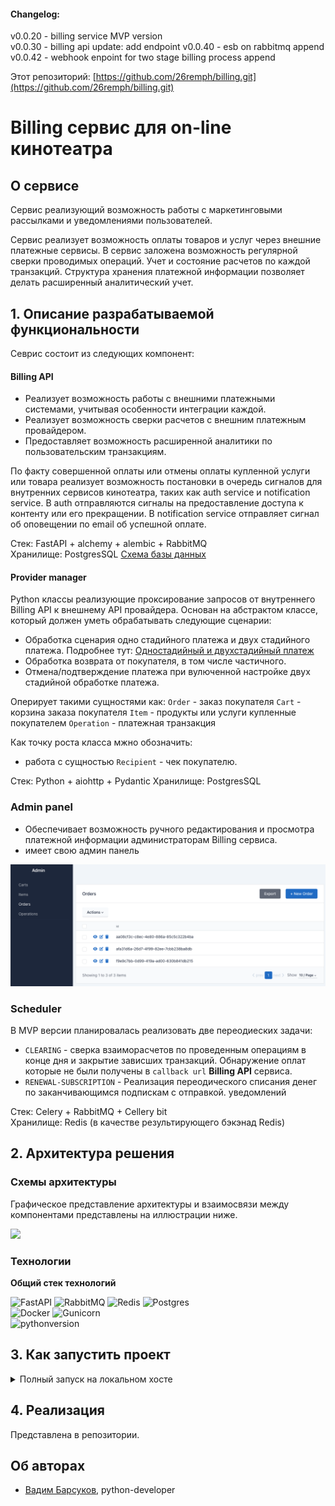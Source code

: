 
#### Changelog:
v0.0.20 - billing service MVP version  
v0.0.30 - billing api update: add endpoint
v0.0.40 - esb on rabbitmq append
v0.0.42 - webhook enpoint for two stage billing process append

Этот репозиторий: [https://github.com/26remph/billing.git](https://github.com/26remph/billing.git)


# Billing сервис для on-line кинотеатра

## О сервисе

Сервис реализующий возможность работы с маркетинговыми рассылками и уведомлениями пользователей.

Сервис реализует возможность оплаты товаров и услуг через внешние платежные сервисы. В сервис заложена возможность регулярной сверки проводимых операций. Учет и состояние расчетов по каждой транзакций. Структура хранения платежной информации позволяет делать расширенный аналитический учет.

## 1. Описание разрабатываемой функциональности
Севрис состоит из следующих компонент:

#### Billing API
- Реализует возможность работы с внешними платежными системами, учитывая особенности интеграции каждой. 
- Реализует возможность сверки расчетов с внешним платежным провайдером. 
- Предоставляет возможность расширенной аналитики по пользовательским транзакциям.

По факту совершенной оплаты или отмены оплаты купленной услуги или товара реализует возможность постановки в очередь сигналов для внутренних сервисов кинотеатра, таких как auth service и notification service. В auth отправляются сигналы на предоставление доступа к контенту или его прекращении. В notification service отправляет сигнал об оповещении по email об успешной оплате. 

Стек: FastAPI + alchemy + alembic + RabbitMQ  
Хранилище: PostgresSQL
[Схема базы данных](https://dbdesigner.page.link/CzaATSRrwBsGm5Br5)

#### Provider manager
Python классы реализующие проксирование запросов от внутреннего Billing API к внешнему API провайдера. Основан на абстрактом классе, который должен уметь обрабатывать следующие сценарии:
- Обработка сценария одно стадийного платежа и двух стадийного платежа. Подробнее тут: [Одностадийный и двухстадийный платеж](https://pay.yandex.ru/ru/docs/custom/payment-stages)
- Обработка возврата от покупателя, в том числе частичного.
- Отмена/подтверждение платежа при вулюченной настройке двух стадийной обработке платежа.

Оперирует такими сущностями как:
`Order` - заказ покупателя
`Cart` - корзина заказа покупателя 
`Item` - продукты или услуги купленные покупателем
`Operation` - платежная транзакция  


Как точку роста класса мжно обозначить:
- работа с сущностью `Recipient` - чек покупателю.

Стек: Python + aiohttp + Pydantic
Хранилище: PostgresSQL

### Admin panel
- Обеспечивает возможность ручного редактирования и просмотра платежной информации администраторам Billing сервиса.
- имеет свою админ панель

<img src="./doc/admin.png" width="600"/>

### Scheduler
В MVP версии планировалась реализовать две переодиеских задачи:
- `CLEARING` - сверка взаиморасчетов по проведенным операциям в конце дня и закрытие зависших транзакций. Обнаружение оплат которые не были получены в `callback url` **Billing API** сервиса.
- `RENEWAL-SUBSCRIPTION` - Реализация переодического списания денег по заканчивающимся подпискам с отправкой. уведомлений

Стек: Celery + RabbitMQ + Cellery bit  
Хранилище: Redis (в качестве результирующего бэкэнад Redis)

## 2. Архитектура решения

### Схемы архитектуры

Графическое представление архитектуры и взаимосвязи между компонентами представлены на иллюстрации ниже.

<img src="./doc/img.png" width="800"/>

### Технологии

**Общий стек технологий**

![FastAPI](https://img.shields.io/badge/FastAPI-005571?style=for-the-badge&logo=fastapi)
![RabbitMQ](https://img.shields.io/badge/Rabbitmq-FF6600?style=for-the-badge&logo=rabbitmq&logoColor=white)
![Redis](https://img.shields.io/badge/redis-%23DD0031.svg?style=for-the-badge&logo=redis&logoColor=white)
![Postgres](https://img.shields.io/badge/postgres-%23316192.svg?style=for-the-badge&logo=postgresql&logoColor=white)  
![Docker](https://img.shields.io/badge/docker-%230db7ed.svg?style=for-the-badge&logo=docker&logoColor=white)
![Gunicorn](https://img.shields.io/badge/gunicorn-%298729.svg?style=for-the-badge&logo=gunicorn&logoColor=white)  
![pythonversion](https://img.shields.io/badge/python-%3E%3D3.10.8-blue)

## 3. Как запустить проект

<details>
<summary>Полный запуск на локальном хосте</summary>
<p>

1. Для работы проекта необходимо установить `docker`. Проверить доступность команды `docker compose` в вашей ОС.

    ```shell
        docker compose -f ./docker-compose.yml up -d
    ```

2. Запустить Billing API сервис в режиме разработки:

    ```shell
        make run
    ```
Дождаться запуска. Процедура должна завершится бкз ошибок.


6. Если все прошло успешно, то будут доступны адреса (при настройке как в `.env.example`):

    * [billing API](http://localhost:8080/)  
    * [admin panel](http://localhost:8090/admin)  


7. Остановить сервисы командой:

    ```shell
        docker compose -f ./infra/docker-compose.yml down
    ```

</p>
</details>

## 4. Реализация

Представлена в репозитории.  

## Об авторах

* [Вадим Барсуков](https://git.yandex-academy.ru/v.bars), python-developer


